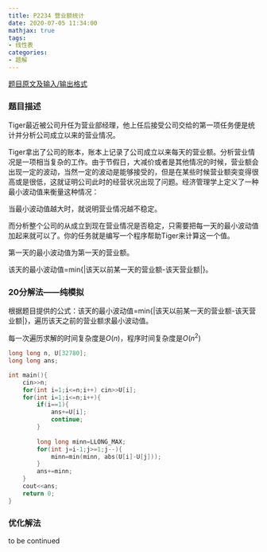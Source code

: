 ```yaml
---
title: P2234 营业额统计
date: 2020-07-05 11:34:00
mathjax: true
tags:
- 线性表
categories:
- 题解
---
```


[题目原文及输入/输出格式](https://www.luogu.com.cn/problem/P2234)

### 题目描述

Tiger最近被公司升任为营业部经理，他上任后接受公司交给的第一项任务便是统计并分析公司成立以来的营业情况。

Tiger拿出了公司的账本，账本上记录了公司成立以来每天的营业额。分析营业情况是一项相当复杂的工作。由于节假日，大减价或者是其他情况的时候，营业额会出现一定的波动，当然一定的波动是能够接受的，但是在某些时候营业额突变得很高或是很低，这就证明公司此时的经营状况出现了问题。经济管理学上定义了一种最小波动值来衡量这种情况：

当最小波动值越大时，就说明营业情况越不稳定。

而分析整个公司的从成立到现在营业情况是否稳定，只需要把每一天的最小波动值加起来就可以了。你的任务就是编写一个程序帮助Tiger来计算这一个值。

第一天的最小波动值为第一天的营业额。

该天的最小波动值=min{|该天以前某一天的营业额-该天营业额|}。

<!--more-->

### 20分解法——纯模拟

根据题目提供的公式：该天的最小波动值=min{|该天以前某一天的营业额-该天营业额|}，遍历该天之前的营业额求最小波动值。



每一次遍历求解的时间复杂度是$O(n)$，程序时间复杂度是$O(n^2)$

```cpp
long long n, U[32780];
long long ans;

int main(){
	cin>>n;
	for(int i=1;i<=n;i++) cin>>U[i];
	for(int i=1;i<=n;i++){
		if(i==1){
			ans+=U[i];
			continue;
		}
		
		long long minn=LLONG_MAX;
		for(int j=i-1;j>=1;j--){
			minn=min(minn, abs(U[i]-U[j]));
		}
		ans+=minn;
	}
	cout<<ans;
	return 0;
}
```

### 优化解法

to be continued

